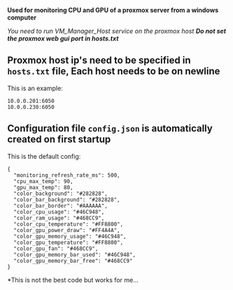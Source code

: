 __Used for monitoring CPU and GPU of a proxmox server from a windows computer__

*You need to run VM_Manager_Host service on the proxmox host __Do not set the proxmox web gui port in hosts.txt__*

Proxmox host ip's need to be specified in ``hosts.txt`` file, Each host needs to be on newline
---
This is an example:
```
10.0.0.201:6050
10.0.0.230:6050
```

Configuration file ``config.json`` is automatically created on first startup
---
This is the default config:
```
{
  "monitoring_refresh_rate_ms": 500,
  "cpu_max_temp": 90,
  "gpu_max_temp": 80,
  "color_background": "#282828",
  "color_bar_background": "#282828",
  "color_bar_border": "#AAAAAA",
  "color_cpu_usage": "#46C948",
  "color_ram_usage": "#468CC9",
  "color_cpu_temperature": "#FF8800",
  "color_gpu_power_draw": "#FF4A4A",
  "color_gpu_memory_usage": "#46C948",
  "color_gpu_temperature": "#FF8800",
  "color_gpu_fan": "#468CC9",
  "color_gpu_memory_bar_used": "#46C948",
  "color_gpu_memory_bar_free": "#468CC9"
}
```

*This is not the best code but works for me...
